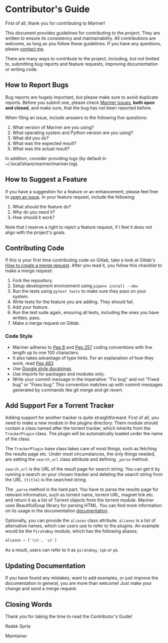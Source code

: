 # Contributor's Guide

First of all, thank you for contributing to Mariner!

This document provides guidelines for contributing to the project. They are written to ensure its consistency and maintainability. All contributions are welcome, as long as you follow these guidelines. If you have any questions, please [contact me](incoming+radek-sprta/mariner@gitlab.com).

There are many ways to contribute to the project, including, but not limited to, submitting bug reports and feature requests, improving documentation or writing code.

## How to Report Bugs
Bug reports are hugely important, but please make sure to avoid duplicate reports. Before you submit one, please check [Mariner issues](https://gitlab.com/radek-sprta/mariner/issues), **both open and closed**, and make sure, that the bug has not been reported before.

When filing an issue, include answers to the following five questions:
1. What version of Mariner are you using?
2. What operating system and Python version are you using?
3. What did you do?
4. What was the expected result?
5. What was the actual result?

In addition, consider providing logs (by default in ~/.local/share/mariner/mariner.log).

## How to Suggest a Feature
If you have a suggestion for a feature or an enhancement, please feel free to [open an issue](https://gitlab.com/radek-sprta/mariner/issues). In your feature request, include the following:
1. What should the feature do?
2. Why do you need it?
3. How should it work?

Note that I reserve a right to reject a feature request, if I feel it does not align with the project's goals.

## Contributing Code
If this is your first time contributing code on Gitlab, take a look at Gitlab's [How to create a merge request](https://docs.gitlab.com/ee/gitlab-basics/add-merge-request.html). After you read it, you follow this checklist to make a merge request:
1. Fork the repository.
2. Setup development environment using `pipenv install --dev`
3. Run the tests using `pytest tests` to make sure they pass on your system.
4. Write tests for the feature you are adding. They should fail.
5. Add your feature.
6. Run the test suite again, ensuring all tests, including the ones you have written, pass.
7. Make a merge request on Gitlab.

### Code Style
- Mariner adheres to [Pep 8](https://www.python.org/dev/peps/pep-0008/) and [Pep 257](https://www.python.org/dev/peps/pep-0257/) coding conventions with line length up to one 100 characters.
- It also takes advantage of type hints. For an explanation of how they work, read [Pep 483](https://www.python.org/dev/peps/pep-0483/)
- Use [Google style docstrings](https://sphinxcontrib-napoleon.readthedocs.io/en/latest/example_google.html).
- Use imports for packages and modules only.
- Write your commit message in the imperative: "Fix bug" and not "Fixed bug" or "Fixes bug." This convention matches up with commit messages generated by commands like git merge and git revert.

## Add Support For a Torrent Tracker
Adding support for another tracker is quite straightforward. First of all, you need to make a new module in the plugins directory. Them module should contain a class named after the torrent tracker, which inherits from the `TrackerPlugin` class. The plugin will be automatically loaded under the name of the class.

The `TrackerPlugin` base class takes care of most things, such as fetching the results page etc. Under most circumstances, the only things needed, are setting the `search_url` class attribute and defining `_parse` method.

`search_url` is the URL of the result page for search string. You can get it by running a search on your chosen tracker and deleting the search string from the URL. `{title}` is the searched string.

The `_parse` method is the hard part. You have to parse the results page for relevant information, such as torrent name, torrent URL, magnet link etc. and return it as a list of Torrent objects from the torrent module. Mariner uses BeautifulSoup library for parsing HTML. You can find more information on its usage in the documentation [documentation](https://www.crummy.com/software/BeautifulSoup/bs4/doc/).

Optionally, you can provide the `aliases` class attribute. `aliases` is a list of alternative names, which can users use to refer to the plugins. An example would be the `PirateBay` module, which has the following aliases:

```python
aliases = ['tpb', 'pb']
```

As a result, users can refer to it as `piratebay`, `tpb` or `pb`.

## Updating Documentation
If you have found any mistakes, want to add examples, or just improve the documentation in general, you are more than welcome! Just make your change and send a merge request.

## Closing Words
Thank you for taking the time to read the Contributor's Guide!

Radek Sprta

Maintainer
